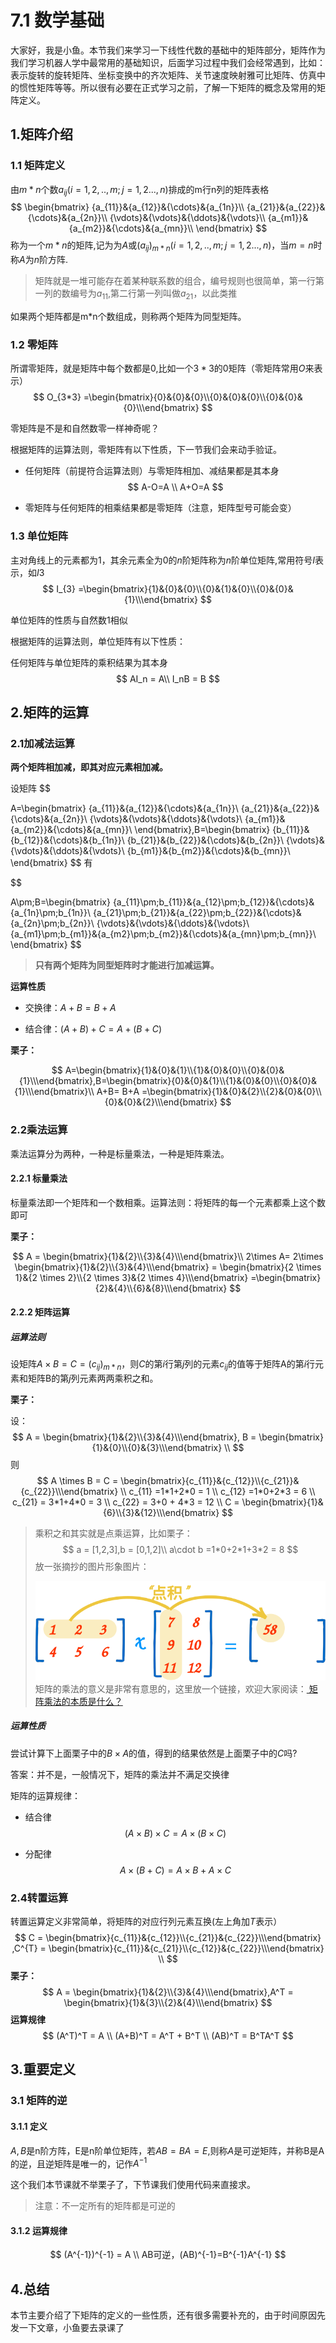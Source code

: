 # 7.1 数学基础

大家好，我是小鱼。本节我们来学习一下线性代数的基础中的矩阵部分，矩阵作为我们学习机器人学中最常用的基础知识，后面学习过程中我们会经常遇到，比如：表示旋转的旋转矩阵、坐标变换中的齐次矩阵、关节速度映射雅可比矩阵、仿真中的惯性矩阵等等。所以很有必要在正式学习之前，了解一下矩阵的概念及常用的矩阵定义。

## 1.矩阵介绍

### 1.1 矩阵定义

由$m*n$个数$a_{ij}(i=1,2,..,m;j=1,2...,n)$排成的m行n列的矩阵表格
$$
\begin{bmatrix}
{a_{11}}&{a_{12}}&{\cdots}&{a_{1n}}\\
{a_{21}}&{a_{22}}&{\cdots}&{a_{2n}}\\
{\vdots}&{\vdots}&{\ddots}&{\vdots}\\
{a_{m1}}&{a_{m2}}&{\cdots}&{a_{mn}}\\
\end{bmatrix}
$$
称为一个$m*n$的矩阵,记为为$A$或$(a_{ij})_{m*n}(i=1,2,..,m;j=1,2...,n)$，当$m=n$时称$A$为$n$阶方阵.

> 矩阵就是一堆可能存在着某种联系数的组合，编号规则也很简单，第一行第一列的数编号为$a_{11}$,第二行第一列叫做$a_{21}$，以此类推

如果两个矩阵都是m*n个数组成，则称两个矩阵为同型矩阵。

### 1.2 零矩阵

所谓零矩阵，就是矩阵中每个数都是$0$,比如一个$3*3$的$0$矩阵（零矩阵常用$O$来表示）
$$
O_{3*3} =\begin{bmatrix}{0}&{0}&{0}\\{0}&{0}&{0}\\{0}&{0}&{0}\\\end{bmatrix}
$$

零矩阵是不是和自然数零一样神奇呢？

根据矩阵的运算法则，零矩阵有以下性质，下一节我们会来动手验证。

- 任何矩阵（前提符合运算法则）与零矩阵相加、减结果都是其本身
  $$
  A-O=A \\
  A+O=A
  $$

- 零矩阵与任何矩阵的相乘结果都是零矩阵（注意，矩阵型号可能会变）

### 1.3 单位矩阵

主对角线上的元素都为$1$，其余元素全为$0$的$n$阶矩阵称为$n$阶单位矩阵,常用符号$I$表示，如$I3$
$$
I_{3} =\begin{bmatrix}{1}&{0}&{0}\\{0}&{1}&{0}\\{0}&{0}&{1}\\\end{bmatrix}
$$

单位矩阵的性质与自然数1相似

根据矩阵的运算法则，单位矩阵有以下性质：

任何矩阵与单位矩阵的乘积结果为其本身
$$
AI_n = A\\
I_nB = B
$$

## 2.矩阵的运算

### 2.1加减法运算

**两个矩阵相加减，即其对应元素相加减。**

设矩阵
$$

A=\begin{bmatrix}
{a_{11}}&{a_{12}}&{\cdots}&{a_{1n}}\\
{a_{21}}&{a_{22}}&{\cdots}&{a_{2n}}\\
{\vdots}&{\vdots}&{\ddots}&{\vdots}\\
{a_{m1}}&{a_{m2}}&{\cdots}&{a_{mn}}\\
\end{bmatrix},B=\begin{bmatrix}
{b_{11}}&{b_{12}}&{\cdots}&{b_{1n}}\\
{b_{21}}&{b_{22}}&{\cdots}&{b_{2n}}\\
{\vdots}&{\vdots}&{\ddots}&{\vdots}\\
{b_{m1}}&{b_{m2}}&{\cdots}&{b_{mn}}\\
\end{bmatrix}
$$
有

$$

A\pm\;B=\begin{bmatrix}
{a_{11}\pm\;b_{11}}&{a_{12}\pm\;b_{12}}&{\cdots}&{a_{1n}\pm\;b_{1n}}\\
{a_{21}\pm\;b_{21}}&{a_{22}\pm\;b_{22}}&{\cdots}&{a_{2n}\pm\;b_{2n}}\\
{\vdots}&{\vdots}&{\ddots}&{\vdots}\\
{a_{m1}\pm\;b_{m1}}&{a_{m2}\pm\;b_{m2}}&{\cdots}&{a_{mn}\pm\;b_{mn}}\\
\end{bmatrix}
$$
> **只有两个矩阵为同型矩阵时才能进行加减运算。**

**运算性质**

- 交换律：$A+B=B+A$

- 结合律：$(A+B)+C=A+(B+C)$

**栗子：**

$$
A=\begin{bmatrix}{1}&{0}&{1}\\{1}&{0}&{0}\\{0}&{0}&{1}\\\end{bmatrix},B=\begin{bmatrix}{0}&{0}&{1}\\{1}&{0}&{0}\\{0}&{0}&{1}\\\end{bmatrix}\\
A+B= B+A =\begin{bmatrix}{1}&{0}&{2}\\{2}&{0}&{0}\\{0}&{0}&{2}\\\end{bmatrix}
$$

### 2.2乘法运算

乘法运算分为两种，一种是标量乘法，一种是矩阵乘法。

#### 2.2.1 标量乘法

标量乘法即一个矩阵和一个数相乘。运算法则：将矩阵的每一个元素都乘上这个数即可

**栗子：**

$$
A = \begin{bmatrix}{1}&{2}\\{3}&{4}\\\end{bmatrix}\\
2\times A= 2\times \begin{bmatrix}{1}&{2}\\{3}&{4}\\\end{bmatrix} = \begin{bmatrix}{2 \times 1}&{2 \times 2}\\{2 \times 3}&{2 \times 4}\\\end{bmatrix} =\begin{bmatrix}{2}&{4}\\{6}&{8}\\\end{bmatrix}
$$

#### 2.2.2 矩阵运算

##### 运算法则

设矩阵$A\times B = C = (c_{ij})_{m*n}$，则$C$的第$i$行第$j$列的元素$c_{ij}$的值等于矩阵A的第$i$行元素和矩阵B的第$j$列元素两两乘积之和。

**栗子：**

设：
$$
A = \begin{bmatrix}{1}&{2}\\{3}&{4}\\\end{bmatrix}, B = \begin{bmatrix}{1}&{0}\\{0}&{3}\\\end{bmatrix} \\
$$
则
$$
A \times B = C = \begin{bmatrix}{c_{11}}&{c_{12}}\\{c_{21}}&{c_{22}}\\\end{bmatrix} \\
c_{11} =1*1+2*0 = 1 \\
c_{12} =1*0+2*3 = 6 \\
c_{21} = 3*1+4*0 = 3 \\
c_{22} = 3+0 + 4*3 = 12 \\
C = \begin{bmatrix}{1}&{6}\\{3}&{12}\\\end{bmatrix}
$$




> 乘积之和其实就是点乘运算，比如栗子：
> $$
> a = [1,2,3],b = [0,1,2]\\
> a\cdot b =1*0+2*1+3*2 = 8
> $$
> 放一张摘抄的图片形象图片：
>
> ![矩阵乘法点积](7.1.1数学基础/imgs/matrix-multiply-a.svg)
> 矩阵的乘法的意义是非常有意思的，这里放一个链接，欢迎大家阅读：[ 矩阵乘法的本质是什么？](https://www.zhihu.com/question/21351965)

##### 运算性质

尝试计算下上面栗子中的$B\times A$的值，得到的结果依然是上面栗子中的$C$吗?

答案：并不是，一般情况下，矩阵的乘法并不满足交换律

矩阵的运算规律：

- 结合律
  $$
  (A\times B)\times C = A \times(B\times C)
  $$
  
- 分配律
  $$
  A\times(B+C) = A\times B + A\times C
  $$

### 2.4转置运算

转置运算定义非常简单，将矩阵的对应行列元素互换(左上角加${T}$表示）
$$
C = \begin{bmatrix}{c_{11}}&{c_{12}}\\{c_{21}}&{c_{22}}\\\end{bmatrix} ,C^{T} =  \begin{bmatrix}{c_{11}}&{c_{21}}\\{c_{12}}&{c_{22}}\\\end{bmatrix} \\
$$
**栗子：**
$$
A = \begin{bmatrix}{1}&{2}\\{3}&{4}\\\end{bmatrix},A^T = \begin{bmatrix}{1}&{3}\\{2}&{4}\\\end{bmatrix}
$$
**运算规律**
$$
(A^T)^T = A \\ 
(A+B)^T = A^T + B^T \\
(AB)^T = B^TA^T
$$

## 3.重要定义

### 3.1 矩阵的逆

#### 3.1.1 定义
$A,B$是n阶方阵，E是n阶单位矩阵，若$AB=BA=E$,则称$A$是可逆矩阵，并称B是A的逆，且逆矩阵是唯一的，记作$A^{-1}$

这个我们本节课就不举栗子了，下节课我们使用代码来直接求。

> 注意：不一定所有的矩阵都是可逆的

#### 3.1.2 运算规律

$$
(A^{-1})^{-1} = A \\
AB可逆，(AB)^{-1}=B^{-1}A^{-1}
$$

## 4.总结

本节主要介绍了下矩阵的定义的一些性质，还有很多需要补充的，由于时间原因先发一下文章，小鱼要去录课了

